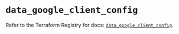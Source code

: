 # `data_google_client_config`

Refer to the Terraform Registry for docs: [`data_google_client_config`](https://registry.terraform.io/providers/hashicorp/google/5.13.0/docs/data-sources/client_config).
